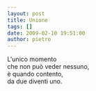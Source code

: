 ```yaml
---
layout: post
title: Unione
tags: []
date: 2009-02-10 19:51:00
author: pietro
---
```

L'unico momento<br/>che non può veder nessuno,<br/>è quando contento,<br/>da due diventi uno.

